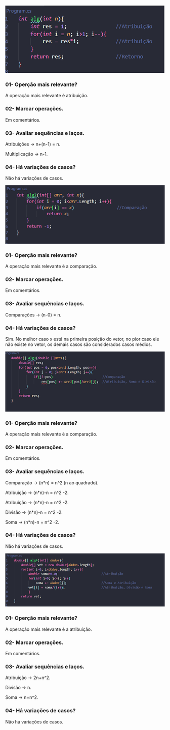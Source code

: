 
![Print EX01](img/EX01.png)

### 01- Operção mais relevante?

A operação mais relevante é atribuição.

### 02- Marcar operações.

Em comentários.

### 03- Avaliar sequências e laços. 

Atribuições -> n+(n-1) = n.

Multiplicação -> n-1. 

### 04- Há variações de casos? 

Não há variações de casos.

![Print EX02](img/EX02.png)

### 01- Operção mais relevante?

A operação mais relevante é a comparação.

### 02- Marcar operações.

Em comentários.

### 03- Avaliar sequências e laços. 

Comparações -> (n-0) = n.

### 04- Há variações de casos? 

Sim. No melhor caso x está na primeira posição do vetor, no pior caso ele não existe no vetor, os demais casos são considerados casos médios.

![Print EX03](img/EX03.png)

### 01- Operção mais relevante?

A operação mais relevante é a comparação.

### 02- Marcar operações.

Em comentários.

### 03- Avaliar sequências e laços. 

Comparação -> (n*n) = n^2 (n ao quadrado).

Atribuição -> (n*n)-n = n^2 -2.

Atribuição -> (n*n)-n = n^2 -2.

Divisão -> (n*n)-n = n^2 -2.

Soma -> (n*n)-n = n^2 -2.

### 04- Há variações de casos? 

Não há variações de casos.

![Print EX04](img/EX04.png)

### 01- Operção mais relevante?

A operação mais relevante é a atribuição.

### 02- Marcar operações.

Em comentários.

### 03- Avaliar sequências e laços. 

Atribuição -> 2n+n^2.

Divisão -> n.

Soma -> n+n^2.

### 04- Há variações de casos? 

Não há variações de casos.
